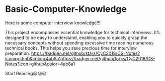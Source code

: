 # Basic-Computer-Knowledge
Here is some computer interview knowledge!!!

This project encompasses essential knowledge for technical interviews. It’s designed to be easy to understand, enabling you to quickly grasp the necessary concepts without spending excessive time reading numerous technical books. This helps you save precious time for interview preparation.
https://badgen.net/github/stars/CyC2018/CS-Notes?icon=github&color=4ab8a1https://badgen.net/github/forks/CyC2018/CS-Notes?icon=github&color=4ab8a1

Start Reading😃😃😃
